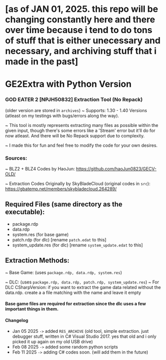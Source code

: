 # [as of JAN 01, 2025. this repo will be changing constantly here and there over time because i tend to do tons of stuff that is either unecessary and necessary, and archiving stuff that i made in the past]


# GE2Extra with Python Version

### GOD EATER 2 [NPJH50832] Extraction Tool (No Repack)
(older version are stored in `archives`)
~ Supports: 1.30 - 1.40 Versions (atleast on my testings with bugs/errors along the way).

~ This tool is mostly represents extracting many files as possible within the given input, though there's some errors like a 'Stream' error but it'll do for now atleast. And there will be No Repack support due to complexity.

~ I made this for fun and feel free to modify the code for your own desires.


### Sources:

~ BLZ2 + BLZ4 Codes by HaoJun: https://github.com/haoJun0823/GECV-OLD/

~ Extraction Codes Originally by SkyBladeCloud (original codes in `src`): https://gbatemp.net/members/skybladecloud.264289/

## Required Files (same directory as the executable):
- package.rdp
- data.rdp
- system.res (for base game)
- patch.rdp (for dlc) [rename `patch.edat` to this]
- system_update.res (for dlc) [rename `system_update.edat` to this]

## Extraction Methods:
~ Base Game: (uses `package.rdp, data.rdp, system.res`)

~ DLC: (uses `package.rdp, data.rdp, patch.rdp, system_update.res`)
~ For DLC CSharpVersion: if you want to extract the game data related without the data.rdp. create a a file matching with the name and leave it empty

#### Base game files are required for extraction since the dlc uses a few important things in them.

#### Changelog
- Jan 05 2025 `->` added `RES_ARCHIVE` (old tool, simple extraction. just debugger stuff, written in C# Visual Studio 2017. yes that old and i only picked it up again on my old USB drive)
- Feb 08 2025 `->` added some random python scripts
- Feb 11 2025 `->` adding C# codes soon. (will add them in the future)